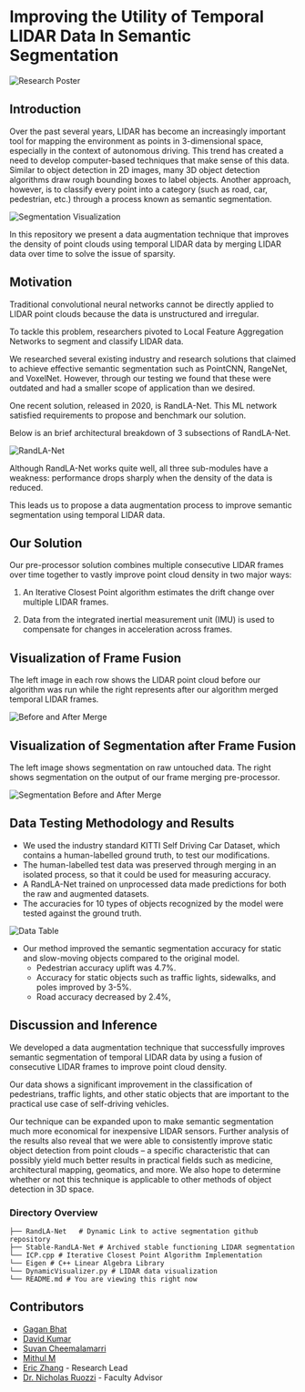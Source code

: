 # Improving the Utility of Temporal LIDAR Data In Semantic Segmentation

![Research Poster](researchposter.jpg)

## Introduction

Over the past several years, LIDAR has become an increasingly important tool for mapping the environment as points in 3-dimensional space, especially in the context of autonomous driving. This trend has created a need to develop computer-based techniques that make sense of this data. Similar to object detection in 2D images, many 3D object detection algorithms draw rough bounding boxes to label objects. Another approach, however, is to classify every point into a category (such as road, car, pedestrian, etc.) through a process known as semantic segmentation. 

![Segmentation Visualization](segmentvis.png)


In this repository we present a data augmentation technique that improves the density of point clouds using temporal LIDAR data by merging LIDAR data over time to solve the issue of sparsity.

## Motivation 

Traditional convolutional neural networks cannot be directly applied to LIDAR point clouds because the data is unstructured and irregular. 

To tackle this problem, researchers pivoted to Local Feature Aggregation Networks to segment and classify LIDAR data.

We researched several existing industry and research solutions that claimed to achieve effective semantic segmentation such as PointCNN, RangeNet, and VoxelNet. However, through our testing we found that these were outdated and had a smaller scope of application than we desired.

One recent solution, released in 2020, is RandLA-Net. This ML network satisfied requirements to propose and benchmark our solution.

Below is an brief architectural breakdown of 3 subsections of RandLA-Net.

![RandLA-Net](randlanetbreakdown.png)

Although RandLA-Net works quite well, all three sub-modules have a weakness: performance drops sharply when the density of the data is reduced. 

This leads us to propose a data augmentation process to improve semantic segmentation using temporal LIDAR data.


## Our Solution

Our pre-processor solution combines multiple consecutive LIDAR frames over time together to vastly improve point cloud density in two major ways:

1. An Iterative Closest Point algorithm estimates the drift change over multiple LIDAR frames.

2. Data from the integrated inertial measurement unit (IMU) is used to compensate for changes in acceleration across frames.


## Visualization of Frame Fusion

The left image in each row shows the LIDAR point cloud before our algorithm was run while the right represents after our algorithm merged temporal LIDAR frames. 

![Before and After Merge](beforeaftermerge.png)

## Visualization of Segmentation after Frame Fusion

The left image shows segmentation on raw untouched data. The right shows segmentation on the output of our frame merging pre-processor. 

![Segmentation Before and After Merge](segmentbeforeafter.png)


## Data Testing Methodology and Results

- We used the industry standard KITTI Self Driving Car Dataset, which contains a human-labelled ground truth, to test our modifications.
- The human-labelled test data was preserved through merging in an isolated process, so that it could be used for measuring accuracy.
- A RandLA-Net trained on unprocessed data made predictions for both the raw and augmented datasets.
- The accuracies for 10 types of objects recognized by the model were tested against the ground truth.

![Data Table](datatable.png)

- Our method improved the semantic segmentation accuracy for static and slow-moving objects compared to the original model.
    - Pedestrian accuracy uplift was 4.7%.
    - Accuracy for static objects such as traffic lights, sidewalks, and poles improved by 3-5%.
    - Road accuracy decreased by 2.4%,

## Discussion and Inference

We developed a data augmentation technique that successfully improves semantic segmentation of temporal LIDAR data by using a fusion of consecutive LIDAR frames to improve point cloud density. 

Our data shows a significant improvement in the classification of pedestrians, traffic lights, and other static objects that are important to the practical use case of self-driving vehicles.

Our technique can be expanded upon to make semantic segmentation much more economical for inexpensive LIDAR sensors. Further analysis of the results also reveal that we were able to consistently improve static object detection from point clouds – a specific characteristic that can possibly yield much better results in practical fields such as medicine, architectural mapping, geomatics, and more. We also hope to determine whether or not this technique is applicable to other methods of object detection in 3D space.


### Directory Overview

    ├── RandLA-Net   # Dynamic Link to active segmentation github repository
    ├── Stable-RandLA-Net # Archived stable functioning LIDAR segmentation       
    └── ICP.cpp # Iterative Closest Point Algorithm Implementation
    └── Eigen # C++ Linear Algebra Library
    └── DynamicVisualizer.py # LIDAR data visualization 
    └── README.md # You are viewing this right now


## Contributors

- [Gagan Bhat](https://github.com/GaganBhat)
- [David Kumar](https://github.com/davidk101)
- [Suvan Cheemalamarri](https://github.com/Suvanch)
- [Mithul M](https://github.com/MithulM)
- [Eric Zhang](https://github.com/ez314) - Research Lead
- [Dr. Nicholas Ruozzi](https://personal.utdallas.edu/~nicholas.ruozzi/) - Faculty Advisor
